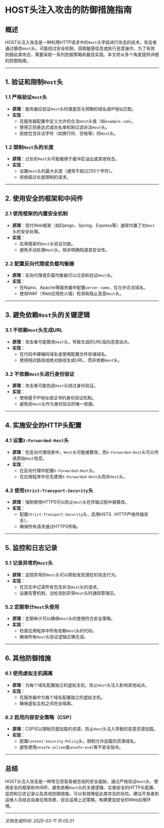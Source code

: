 # HOST头注入攻击的防御措施指南

## 概述

HOST头注入攻击是一种利用HTTP请求中的`Host`头字段进行攻击的技术。攻击者通过篡改`Host`头，可能绕过安全机制、窃取敏感信息或执行恶意操作。为了有效防御此类攻击，需要采取一系列防御策略和最佳实践。本文将从多个角度提供详细的防御指南。

---

## 1. 验证和限制`Host`头

### 1.1 严格验证`Host`头
- **原理**：服务器应验证`Host`头的值是否与预期的域名或IP地址匹配。
- **实现**：
  - 在服务器配置中定义允许的合法`Host`头值（如`example.com`）。
  - 使用正则表达式或白名单机制过滤非法`Host`头。
  - 拒绝包含非法字符（如换行符、空格等）的`Host`头。

### 1.2 限制`Host`头的长度
- **原理**：过长的`Host`头可能被用于缓冲区溢出或其他攻击。
- **实现**：
  - 设置`Host`头的最大长度（通常不超过255个字符）。
  - 拒绝超过长度限制的请求。

---

## 2. 使用安全的框架和中间件

### 2.1 使用框架的内置安全机制
- **原理**：现代Web框架（如Django、Spring、Express等）通常内置了对`Host`头的安全处理。
- **实现**：
  - 启用框架的`Host`头验证功能。
  - 避免手动处理`Host`头，除非明确知道其安全性。

### 2.2 配置反向代理或负载均衡器
- **原理**：反向代理或负载均衡器可以过滤和验证`Host`头。
- **实现**：
  - 在Nginx、Apache等服务器中配置`server_name`，仅允许合法域名。
  - 使用WAF（Web应用防火墙）检测和阻止恶意`Host`头。

---

## 3. 避免依赖`Host`头的关键逻辑

### 3.1 不依赖`Host`头生成URL
- **原理**：攻击者可能篡改`Host`头，导致生成的URL指向恶意站点。
- **实现**：
  - 在代码中硬编码域名或使用配置文件存储域名。
  - 使用相对路径或绝对路径生成URL，而非依赖`Host`头。

### 3.2 不依赖`Host`头进行身份验证
- **原理**：攻击者可能伪造`Host`头绕过身份验证。
- **实现**：
  - 使用基于IP地址或证书的身份验证机制。
  - 避免将`Host`头作为身份验证的唯一依据。

---

## 4. 实施安全的HTTP头配置

### 4.1 设置`X-Forwarded-Host`头
- **原理**：在反向代理场景中，`Host`头可能被篡改，而`X-Forwarded-Host`头可以传递原始`Host`信息。
- **实现**：
  - 在反向代理中配置`X-Forwarded-Host`头。
  - 在应用程序中优先使用`X-Forwarded-Host`头而非`Host`头。

### 4.2 使用`Strict-Transport-Security`头
- **原理**：强制使用HTTPS可以防止`Host`头在传输过程中被篡改。
- **实现**：
  - 配置`Strict-Transport-Security`头，启用HSTS（HTTP严格传输安全）。
  - 确保所有请求通过HTTPS传输。

---

## 5. 监控和日志记录

### 5.1 记录异常的`Host`头
- **原理**：监控异常的`Host`头可以帮助发现潜在的攻击行为。
- **实现**：
  - 在日志中记录所有包含非法`Host`头的请求。
  - 设置告警机制，当检测到异常`Host`头时通知管理员。

### 5.2 定期审计`Host`头使用
- **原理**：定期审计可以确保`Host`头的使用符合安全策略。
- **实现**：
  - 检查应用程序中所有依赖`Host`头的代码。
  - 确保所有`Host`头验证逻辑正确无误。

---

## 6. 其他防御措施

### 6.1 使用虚拟主机隔离
- **原理**：为每个域名配置独立的虚拟主机，防止`Host`头注入影响其他站点。
- **实现**：
  - 在服务器中为每个域名配置独立的虚拟主机。
  - 确保虚拟主机之间完全隔离。

### 6.2 启用内容安全策略（CSP）
- **原理**：CSP可以限制页面加载的资源，防止`Host`头注入导致的恶意资源加载。
- **实现**：
  - 配置`Content-Security-Policy`头，限制允许加载的资源域名。
  - 避免使用`unsafe-inline`或`unsafe-eval`等不安全指令。

---

## 总结

HOST头注入攻击是一种常见但容易被忽视的安全威胁。通过严格验证`Host`头、使用安全的框架和中间件、避免依赖`Host`头的关键逻辑、实施安全的HTTP头配置、监控和日志记录以及其他防御措施，可以有效降低此类攻击的风险。建议开发者和运维人员结合自身应用场景，综合运用上述策略，构建更加安全的Web应用环境。

---

*文档生成时间: 2025-03-11 15:05:21*
